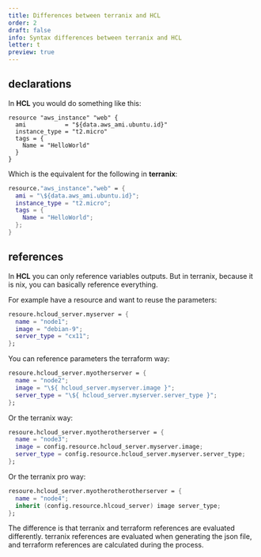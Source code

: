 ```yaml
---
title: Differences between terranix and HCL
order: 2
draft: false
info: Syntax differences between terranix and HCL
letter: t
preview: true
---
```


## declarations

In **HCL** you would do something like this:

```hcl
resource "aws_instance" "web" {
  ami           = "${data.aws_ami.ubuntu.id}"
  instance_type = "t2.micro"
  tags = {
    Name = "HelloWorld"
  }
}
```

Which is the equivalent for the following in **terranix**:

```nix
resource."aws_instance"."web" = {
  ami = "\${data.aws_ami.ubuntu.id}";
  instance_type = "t2.micro";
  tags = {
    Name = "HelloWorld";
  };
}
```

## references

In **HCL** you can only reference variables outputs. 
But in terranix, because it is nix, you can basically reference everything.

For example have a resource and want to reuse the parameters:
```nix
resoure.hcloud_server.myserver = {
  name = "node1";
  image = "debian-9";
  server_type = "cx11";
};
```

You can reference parameters the terraform way:

```nix
resoure.hcloud_server.myotherserver = {
  name = "node2";
  image = "\${ hcloud_server.myserver.image }";
  server_type = "\${ hcloud_server.myserver.server_type }";
};
```

Or the terranix way:

```nix
resoure.hcloud_server.myotherotherserver = {
  name = "node3";
  image = config.resource.hcloud_server.myserver.image;
  server_type = config.resource.hcloud_server.myserver.server_type;
};
```

Or the terranix pro way:

```nix
resoure.hcloud_server.myotherotherotherserver = {
  name = "node4";
  inherit (config.resource.hlcoud_server) image server_type;
};
```

The difference is that terranix and terraform references are evaluated differently.
terranix references are evaluated when generating the json file, and terraform references are calculated
during the process.

